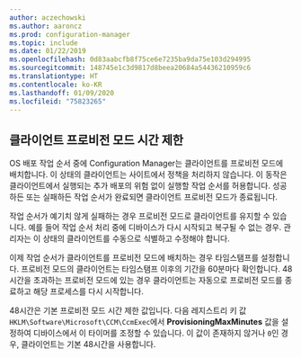 ```yaml
---
author: aczechowski
ms.author: aaroncz
ms.prod: configuration-manager
ms.topic: include
ms.date: 01/22/2019
ms.openlocfilehash: 0d83aabcfb8f75ce6e7235ba9da75e103d294995
ms.sourcegitcommit: 148745e1c3d9817d8beea20684a54436210959c6
ms.translationtype: HT
ms.contentlocale: ko-KR
ms.lasthandoff: 01/09/2020
ms.locfileid: "75823265"
---
```

## <a name="bkmk_osdprov"></a> 클라이언트 프로비전 모드 시간 제한
<!--3197824-->

OS 배포 작업 순서 중에 Configuration Manager는 클라이언트를 프로비전 모드에 배치합니다. 이 상태의 클라이언트는 사이트에서 정책을 처리하지 않습니다. 이 동작은 클라이언트에서 실행되는 추가 배포의 위험 없이 실행할 작업 순서를 허용합니다. 성공하든 또는 실패하든 작업 순서가 완료되면 클라이언트 프로비전 모드가 종료됩니다.

작업 순서가 예기치 않게 실패하는 경우 프로비전 모드로 클라이언트를 유지할 수 있습니다. 예를 들어 작업 순서 처리 중에 디바이스가 다시 시작되고 복구될 수 없는 경우. 관리자는 이 상태의 클라이언트를 수동으로 식별하고 수정해야 합니다. 

이제 작업 순서가 클라이언트를 프로비전 모드에 배치하는 경우 타임스탬프를 설정합니다. 프로비전 모드의 클라이언트는 타임스탬프 이후의 기간을 60분마다 확인합니다. 48시간을 초과하는 프로비전 모드에 있는 경우 클라이언트는 자동으로 프로비전 모드를 종료하고 해당 프로세스를 다시 시작합니다. 

48시간은 기본 프로비전 모드 시간 제한 값입니다. 다음 레지스트리 키 값 `HKLM\Software\Microsoft\CCM\CcmExec`에서 **ProvisioningMaxMinutes** 값을 설정하여 디바이스에서 이 타이머를 조정할 수 있습니다. 이 값이 존재하지 않거나 `0`인 경우, 클라이언트는 기본 48시간을 사용합니다. 

<!-- 
The following diagrams show the process flow for the task sequence and the client:

#### Task sequence
![Flow diagram of task sequence setting provisioning mode](../../media/3197824-ts-flow.png) 

#### Client remediation
![Flow diagram of client exiting provisioning mode](../../media/3197824-client-flow.png) 

-->
